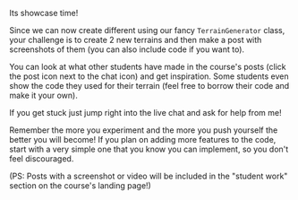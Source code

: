 Its showcase time! 

Since we can now create different using our fancy `TerrainGenerator` class, your challenge is to create 2 new terrains and then make a post with screenshots of them (you can also include code if you want to).

You can look at what other students have made in the course's posts (click the post icon next to the chat icon) and get inspiration. Some students even show the code they used for their terrain (feel free to borrow their code and make it your own). 

If you get stuck just jump right into the live chat and ask for help from me!

Remember the more you experiment and the more you push yourself the better you will become! If you plan on adding more features to the code, start with a very simple one that you know you can implement, so you don't feel discouraged.

(PS: Posts with a screenshot or video will be included in the "student work" section on the course's landing page!)
